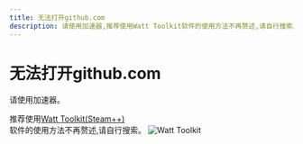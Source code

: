 ```yaml
---
title: 无法打开github.com
description: 请使用加速器,推荐使用Watt Toolkit软件的使用方法不再赘述,请自行搜索。
---
```

# 无法打开github.com
请使用加速器。

推荐使用[Watt Toolkit(Steam++)](https://steampp.net/download)<br>
软件的使用方法不再赘述,请自行搜索。
![Watt Toolkit](/guide/WattToolkit.png)
